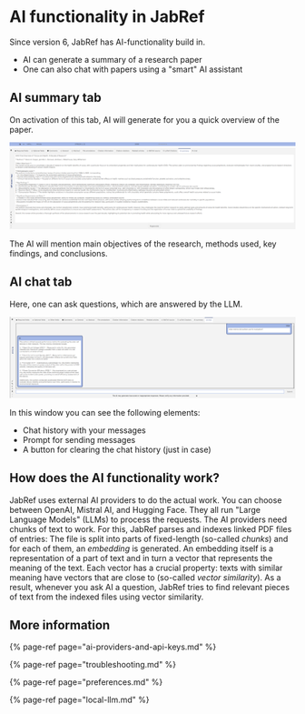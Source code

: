 # AI functionality in JabRef

Since version 6, JabRef has AI-functionality build in.

- AI can generate a summary of a research paper
- One can also chat with papers using a "smart" AI assistant

## AI summary tab

On activation of this tab, AI will generate for you a quick overview of the paper.

![AI summary tab screenshot](../.gitbook/assets/AiSummary.png)

The AI will mention main objectives of the research, methods used, key findings, and conclusions.

## AI chat tab

Here, one can ask questions, which are answered by the LLM.

![AI chat tab screenshot](../.gitbook/assets/AiChat.png)

In this window you can see the following elements:

- Chat history with your messages
- Prompt for sending messages
- A button for clearing the chat history (just in case)

## How does the AI functionality work?

JabRef uses external AI providers to do the actual work.
You can choose between OpenAI, Mistral AI, and Hugging Face.
They all run "Large Language Models" (LLMs) to process the requests.
The AI providers need chunks of text to work.
For this, JabRef parses and indexes linked PDF files of entries:
The file is split into parts of fixed-length (so-called *chunks*) and for each of them, an *embedding* is generated.
An embedding itself is a representation of a part of text and in turn a vector that represents the meaning of the text.
Each vector has a crucial property: texts with similar meaning have vectors that are close to (so-called *vector similarity*).
As a result, whenever you ask AI a question, JabRef tries to find relevant pieces of text from the indexed files using vector similarity.

## More information

{% page-ref page="ai-providers-and-api-keys.md" %}

{% page-ref page="troubleshooting.md" %}

{% page-ref page="preferences.md" %}

{% page-ref page="local-llm.md" %}
